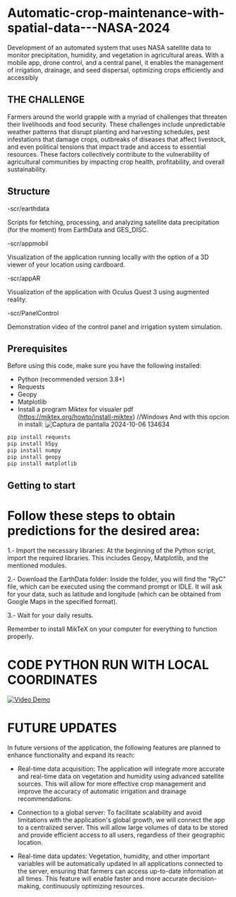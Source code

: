 # Automatic-crop-maintenance-with-spatial-data---NASA-2024
Development of an automated system that uses NASA satellite data to monitor precipitation, humidity, and vegetation in agricultural areas. With a mobile app, drone control, and a central panel, it enables the management of irrigation, drainage, and seed dispersal, optimizing crops efficiently and accessibly

## THE CHALLENGE
Farmers around the world grapple with a myriad of challenges that threaten their livelihoods and food security. These challenges include unpredictable weather patterns that disrupt planting and harvesting schedules, pest infestations that damage crops, outbreaks of diseases that affect livestock, and even political tensions that impact trade and access to essential resources. These factors collectively contribute to the vulnerability of agricultural communities by impacting crop health, profitability, and overall sustainability.

## Structure
-scr/earthdata
  
  Scripts for fetching, processing, and analyzing satellite data precipitation (for the moment) from EarthData and GES_DISC.

-scr/appmobil
  
  Visualization of the application running locally with the option of a 3D viewer of your location using cardboard.

-scr/appAR

  Visualization of the application with Oculus Quest 3 using augmented reality.

-scr/PanelControl

  Demonstration video of the control panel and irrigation system simulation.

## Prerequisites

Before using this code, make sure you have the following installed:

- Python (recommended version 3.8+)
- Requests
- Geopy
- Matplotlib
- Install a program Miktex for visualer pdf (https://miktex.org/howto/install-miktex)    //Windows
  And with this opcion in install:
  ![Captura de pantalla 2024-10-06 134634](https://github.com/user-attachments/assets/ce3a6ee7-f41a-4134-bdf4-0dd580effbe9)
  
```bash
pip install requests
pip install h5py
pip install numpy
pip install geopy
pip install matplotlib

```

## Getting to start

# Follow these steps to obtain predictions for the desired area:

1.- Import the necessary libraries: At the beginning of the Python script, import the required libraries. This includes Geopy, Matplotlib, and the mentioned modules.

2.- Download the EarthData folder: Inside the folder, you will find the "RyC" file, which can be executed using the command prompt or IDLE. It will ask for your data, such as latitude and longitude (which can be obtained from Google Maps in the specified format).

3.- Wait for your daily results.

Remember to install MikTeX on your computer for everything to function properly.

# CODE PYTHON RUN WITH LOCAL COORDINATES

[![Video Demo](https://img.youtube.com/vi/kgRFjQyUP84/0.jpg)](https://www.youtube.com/watch?v=kgRFjQyUP84)

# FUTURE UPDATES
In future versions of the application, the following features are planned to enhance functionality and expand its reach:

- Real-time data acquisition: The application will integrate more accurate and real-time data on vegetation and humidity using advanced satellite sources. This will allow for more effective crop management and improve the accuracy of automatic irrigation and drainage recommendations.

- Connection to a global server: To facilitate scalability and avoid limitations with the application's global growth, we will connect the app to a centralized server. This will allow large volumes of data to be stored and provide efficient access to all users, regardless of their geographic location.

- Real-time data updates: Vegetation, humidity, and other important variables will be automatically updated in all applications connected to the server, ensuring that farmers can access up-to-date information at all times. This feature will enable faster and more accurate decision-making, continuously optimizing resources.




